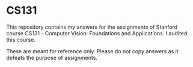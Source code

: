 # CS131
This repository contains my answers for the assignments of Stanford course CS131 - Computer Vision: Foundations and Applications. I audited this course.

These are meant for reference only. Please do not copy answers as it defeats the purpose of assignments.
